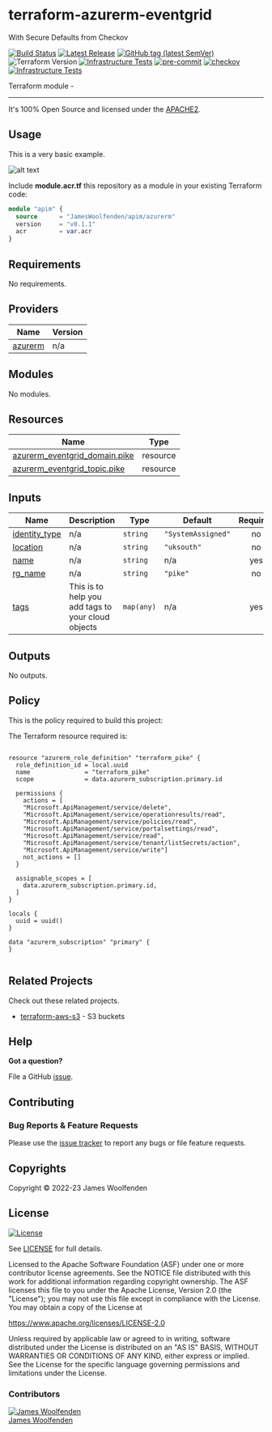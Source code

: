 # terraform-azurerm-eventgrid

With Secure Defaults from Checkov

[![Build Status](https://github.com/JamesWoolfenden/terraform-azurerm-eventgrid/workflows/Verify/badge.svg?branch=master)](https://github.com/JamesWoolfenden/terraform-azurerm-eventgrid)
[![Latest Release](https://img.shields.io/github/release/JamesWoolfenden/terraform-azurerm-eventgrid.svg)](https://github.com/JamesWoolfenden/terraform-azurerm-eventgrid/releases/latest)
[![GitHub tag (latest SemVer)](https://img.shields.io/github/tag/JamesWoolfenden/terraform-azurerm-eventgrid.svg?label=latest)](https://github.com/JamesWoolfenden/terraform-azurerm-eventgrid/releases/latest)
![Terraform Version](https://img.shields.io/badge/tf-%3E%3D0.14.0-blue.svg)
[![Infrastructure Tests](https://www.bridgecrew.cloud/badges/github/JamesWoolfenden/terraform-azurerm-eventgrid/cis_aws)](https://www.bridgecrew.cloud/link/badge?vcs=github&fullRepo=JamesWoolfenden%2Fterraform-azurerm-eventgrid&benchmark=CIS+AWS+V1.2)
[![pre-commit](https://img.shields.io/badge/pre--commit-enabled-brightgreen?logo=pre-commit&logoColor=white)](https://github.com/pre-commit/pre-commit)
[![checkov](https://img.shields.io/badge/checkov-verified-brightgreen)](https://www.checkov.io/)
[![Infrastructure Tests](https://www.bridgecrew.cloud/badges/github/jameswoolfenden/terraform-azurerm-eventgrid/general)](https://www.bridgecrew.cloud/link/badge?vcs=github&fullRepo=JamesWoolfenden%2Fterraform-azurerm-eventgrid&benchmark=INFRASTRUCTURE+SECURITY)

Terraform module -

---

It's 100% Open Source and licensed under the [APACHE2](LICENSE).

## Usage

This is a very basic example.

![alt text](./diagram/message_queue.png)

Include **module.acr.tf** this repository as a module in your existing Terraform code:

```terraform
module "apim" {
  source      = "JamesWoolfenden/apim/azurerm"
  version     = "v0.1.1"
  acr         = var.acr
}
```

<!-- BEGINNING OF PRE-COMMIT-TERRAFORM DOCS HOOK -->
## Requirements

No requirements.

## Providers

| Name | Version |
|------|---------|
| <a name="provider_azurerm"></a> [azurerm](#provider\_azurerm) | n/a |

## Modules

No modules.

## Resources

| Name | Type |
|------|------|
| [azurerm_eventgrid_domain.pike](https://registry.terraform.io/providers/hashicorp/azurerm/latest/docs/resources/eventgrid_domain) | resource |
| [azurerm_eventgrid_topic.pike](https://registry.terraform.io/providers/hashicorp/azurerm/latest/docs/resources/eventgrid_topic) | resource |

## Inputs

| Name | Description | Type | Default | Required |
|------|-------------|------|---------|:--------:|
| <a name="input_identity_type"></a> [identity\_type](#input\_identity\_type) | n/a | `string` | `"SystemAssigned"` | no |
| <a name="input_location"></a> [location](#input\_location) | n/a | `string` | `"uksouth"` | no |
| <a name="input_name"></a> [name](#input\_name) | n/a | `string` | n/a | yes |
| <a name="input_rg_name"></a> [rg\_name](#input\_rg\_name) | n/a | `string` | `"pike"` | no |
| <a name="input_tags"></a> [tags](#input\_tags) | This is to help you add tags to your cloud objects | `map(any)` | n/a | yes |

## Outputs

No outputs.
<!-- END OF PRE-COMMIT-TERRAFORM DOCS HOOK -->

## Policy

This is the policy required to build this project:

<!-- BEGINNING OF PRE-COMMIT-PIKE DOCS HOOK -->
The Terraform resource required is:

```golang

resource "azurerm_role_definition" "terraform_pike" {
  role_definition_id = local.uuid
  name               = "terraform_pike"
  scope              = data.azurerm_subscription.primary.id

  permissions {
    actions = [
    "Microsoft.ApiManagement/service/delete",
    "Microsoft.ApiManagement/service/operationresults/read",
    "Microsoft.ApiManagement/service/policies/read",
    "Microsoft.ApiManagement/service/portalsettings/read",
    "Microsoft.ApiManagement/service/read",
    "Microsoft.ApiManagement/service/tenant/listSecrets/action",
    "Microsoft.ApiManagement/service/write"]
    not_actions = []
  }

  assignable_scopes = [
    data.azurerm_subscription.primary.id,
  ]
}

locals {
  uuid = uuid()
}

data "azurerm_subscription" "primary" {
}


```
<!-- END OF PRE-COMMIT-PIKE DOCS HOOK -->

## Related Projects

Check out these related projects.

- [terraform-aws-s3](https://github.com/jameswoolfenden/terraform-aws-s3) - S3 buckets

## Help

**Got a question?**

File a GitHub [issue](https://github.com/JamesWoolfenden/terraform-azurerm-eventgrid/issues).

## Contributing

### Bug Reports & Feature Requests

Please use the [issue tracker](https://github.com/JamesWoolfenden/terraform-azurerm-eventgrid/issues) to report any bugs or file feature requests.

## Copyrights

Copyright © 2022-23 James Woolfenden

## License

[![License](https://img.shields.io/badge/License-Apache%202.0-blue.svg)](https://opensource.org/licenses/Apache-2.0)

See [LICENSE](LICENSE) for full details.

Licensed to the Apache Software Foundation (ASF) under one
or more contributor license agreements. See the NOTICE file
distributed with this work for additional information
regarding copyright ownership. The ASF licenses this file
to you under the Apache License, Version 2.0 (the
"License"); you may not use this file except in compliance
with the License. You may obtain a copy of the License at

<https://www.apache.org/licenses/LICENSE-2.0>

Unless required by applicable law or agreed to in writing,
software distributed under the License is distributed on an
"AS IS" BASIS, WITHOUT WARRANTIES OR CONDITIONS OF ANY
KIND, either express or implied. See the License for the
specific language governing permissions and limitations
under the License.

### Contributors

[![James Woolfenden][jameswoolfenden_avatar]][jameswoolfenden_homepage]<br/>[James Woolfenden][jameswoolfenden_homepage]

[jameswoolfenden_homepage]: https://github.com/jameswoolfenden
[jameswoolfenden_avatar]: https://github.com/jameswoolfenden.png?size=150
